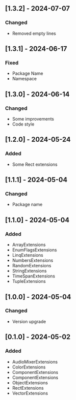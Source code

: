 ## [1.3.2] - 2024-07-07

### Changed

- Removed empty lines

## [1.3.1] - 2024-06-17

### Fixed

- Package Name
- Namespace

## [1.3.0] - 2024-06-14

### Changed

- Some improvements
- Code style

## [1.2.0] - 2024-05-24

### Added

- Some Rect extensions

## [1.1.1] - 2024-05-04

### Changed

- Package name

## [1.1.0] - 2024-05-04

### Added

- ArrayExtensions
- EnumFlagsExtensions
- LinqExtensions
- NumbersExtensions
- RandomExtensions
- StringExtensions
- TimeSpanExtensions
- TupleExtensions

## [1.0.0] - 2024-05-04

### Changed

- Version upgrade

## [0.1.0] - 2024-05-02

### Added

- AudioMixerExtensions
- ColorExtensions
- ComponentExtensions
- ComponentExtensions
- ObjectExtensions
- RectExtensions
- VectorExtensions